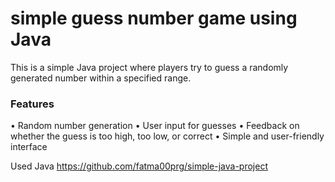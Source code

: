 # simple guess number game using Java
This is a simple Java project where players try to guess a randomly generated number within a specified range.

### Features
• Random number generation
• User input for guesses
• Feedback on whether the guess is too high, too low, or correct
• Simple and user-friendly interface

Used Java
https://github.com/fatma00prg/simple-java-project
